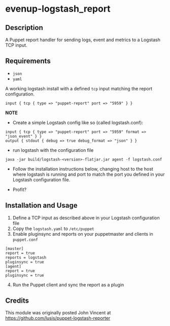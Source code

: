 evenup-logstash_report
======================

Description
-----------

A Puppet report handler for sending logs, event and metrics to a Logstash TCP input.


Requirements
------------

* `json`
* `yaml`

A working logstash install with a defined `tcp` input matching the report configuration.

```
input { tcp { type => "puppet-report" port => "5959" } }
```

**NOTE**
* Create a simple Logstash config like so (called logstash.conf):

```
input { tcp { type => "puppet-report" port => "5959" format => "json_event" } }
output { stdout { debug => true debug_format => "json" } }
```
* run logstash with the configuration file

```
java -jar build/logstash-<version>-flatjar.jar agent -f logstash.conf
```

* Follow the installation instructions below, changing host to the host where logstash is running and port to match the port you defined in your Logstash configuration file.

* Profit?

Installation and Usage
----------------------

1. Define a TCP input as described above in your Logstash configuration file
2. Copy the `logstash.yaml` to `/etc/puppet`
3. Enable pluginsync and reports on your puppetmaster and clients in `puppet.conf`

```
[master]
report = true
reports = logstash
pluginsync = true
[agent]
report = true
pluginsync = true
```

4. Run the Puppet client and sync the report as a plugin

Credits
-------
This module was originally posted John Vincent at https://github.com/lusis/puppet-logstash-reporter
